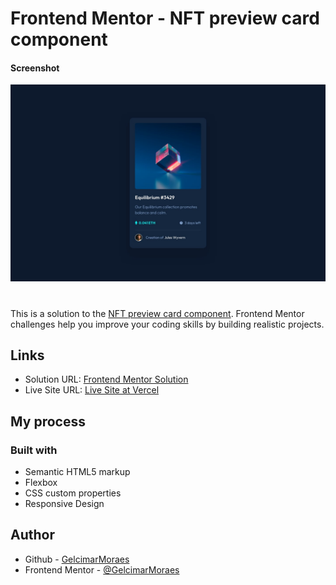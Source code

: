 # Frontend Mentor - NFT preview card component

#### Screenshot
![Design preview for the NFT preview card component coding challenge](./design/desktop-design.jpg)

#

This is a solution to the [NFT preview card component](https://www.frontendmentor.io/challenges/nft-preview-card-component-SbdUL_w0U). Frontend Mentor challenges help you improve your coding skills by building realistic projects.

## Links

- Solution URL: [Frontend Mentor Solution](https://www.frontendmentor.io/solutions/nft-preview-card-component-sat1KzihqS)
- Live Site URL: [Live Site at Vercel](https://nft-preview-card-component-main-7rjh.vercel.app/)


## My process

### Built with

- Semantic HTML5 markup
- Flexbox
- CSS custom properties
- Responsive Design

## 

## Author

- Github - [GelcimarMoraes](https://github.com/GelcimarMoraes)
- Frontend Mentor - [@GelcimarMoraes](https://www.frontendmentor.io/profile/GelcimarMoraes)
